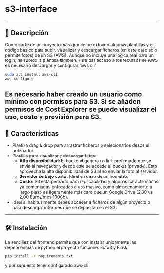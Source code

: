 # s3-interface
---

## 📄 Descripción

Como parte de un proyecto más grande he extraído algunas plantillas y el código básico para subir, visualizar y descargar ficheros (en este caso solo permite fotos) de un S3 (AWS). Aunque no incluye una lógica real para un login, he subido la plantilla también. Para dar acceso a los recursos de AWS es necesario descargar y configurar 'aws cli'
```bash
sudo apt install aws-cli
aws configure
```
Es necesario haber creado un usuario como mínimo con permisos para S3. Si se añaden permisos de Cost Explorer se puede visualizar el uso, costo y previsión para S3.
---

## 🚀 Características

* Plantilla drag & drop para arrastrar ficheros o selecionarlos desde el ordenador
* Plantilla para visualizar y descargar fotos:
    * **Alta disponibilidad:** El backend genera un link prefirmado que se envía al navegador y desde este se accede al bucket (privado). Esto aprovecha la alta disponibilidad de S3 al no enviar la foto al servidor.
    * **Servidor de bajo costo:** Ideal en caso de un homelab.
    * **Costo:** S3 está pensado para replicabilidad y algunas características ya comentadas enfocadas a uso masivo, como almacenamiento a largo plazo es ligeramente más caro que un Google Drive (2,30 vs 2,00 Euros/mes 100Gb).
* Ideal si habitualmente debes acceder a ficheros de algún proyecto o para descargar informes que se depositan en el S3:
---

## 🛠️ Instalación

La sencillez del frontend permite que con instalar unicamente las dependencias de python el proyecto funcione. Boto3 y Flask. 

```bash
pip install -r requirements.txt
```
y por supuesto tener configurado aws-cli.
